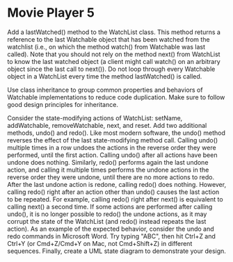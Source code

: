 # Movie Player 5
Add a lastWatched() method to the WatchList class. This method returns a reference to the last Watchable object that has been watched from the watchlist (i.e., on which the method watch() from Watchable was last called). Note that you should not rely on the method next() from WatchList to know the last watched object (a client might call watch() on an arbitrary object since the last call to next()). Do not loop through every Watchable object in a WatchList every time the method lastWatched() is called.

Use class inheritance to group common properties and behaviors of Watchable implementations to reduce code duplication. Make sure to follow good design principles for inheritance.

Consider the state-modifying actions of WatchList: setName, addWatchable, removeWatchable, next, and reset. Add two additional methods, undo() and redo(). Like most modern software, the undo() method reverses the effect of the last state-modifying method call. Calling undo() multiple times in a row undoes the actions in the reverse order they were performed, until the first action. Calling undo() after all actions have been undone does nothing. Similarly, redo() performs again the last undone action, and calling it multiple times performs the undone actions in the reverse order they were undone, until there are no more actions to redo. After the last undone action is redone, calling redo() does nothing. However, calling redo() right after an action other than undo() causes the last action to be repeated. For example, calling redo() right after next() is equivalent to calling next() a second time. If some actions are performed after calling undo(), it is no longer possible to redo() the undone actions, as it may corrupt the state of the WatchList (and redo() instead repeats the last action). As an example of the expected behavior, consider the undo and redo commands in Microsoft Word. Try typing "ABC", then hit Ctrl+Z and Ctrl+Y (or Cmd+Z/Cmd+Y on Mac, not Cmd+Shift+Z) in different sequences. Finally, create a UML state diagram to demonstrate your design.
